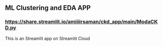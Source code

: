 ## ML Clustering and EDA APP 

### https://share.streamlit.io/amiiiirsaman/ckd_app/main/ModaCKD.py

This is an Streamlit app on Streamlit Cloud
